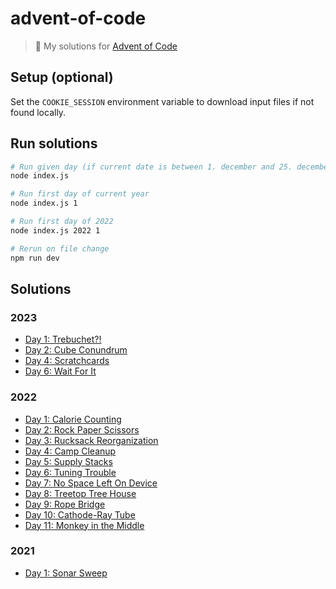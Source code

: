 # advent-of-code

> 🎄 My solutions for [Advent of Code](https://adventofcode.com)

## Setup (optional)

Set the `COOKIE_SESSION` environment variable to download input files if not found locally.

## Run solutions

```sh
# Run given day (if current date is between 1. december and 25. december)
node index.js

# Run first day of current year
node index.js 1

# Run first day of 2022
node index.js 2022 1

# Rerun on file change
npm run dev
```

## Solutions

### 2023

- [Day 1: Trebuchet?!](solutions/2023/01)
- [Day 2: Cube Conundrum](solutions/2023/02)
- [Day 4: Scratchcards](solutions/2023/04)
- [Day 6: Wait For It](solutions/2023/06)

### 2022

- [Day 1: Calorie Counting](solutions/2022/01)
- [Day 2: Rock Paper Scissors](solutions/2022/02)
- [Day 3: Rucksack Reorganization](solutions/2022/03)
- [Day 4: Camp Cleanup](solutions/2022/04)
- [Day 5: Supply Stacks](solutions/2022/05)
- [Day 6: Tuning Trouble](solutions/2022/06)
- [Day 7: No Space Left On Device](solutions/2022/07)
- [Day 8: Treetop Tree House](solutions/2022/08)
- [Day 9: Rope Bridge](solutions/2022/09)
- [Day 10: Cathode-Ray Tube](solutions/2022/10)
- [Day 11: Monkey in the Middle](solutions/2022/11)

### 2021

- [Day 1: Sonar Sweep](solutions/2021/01)
